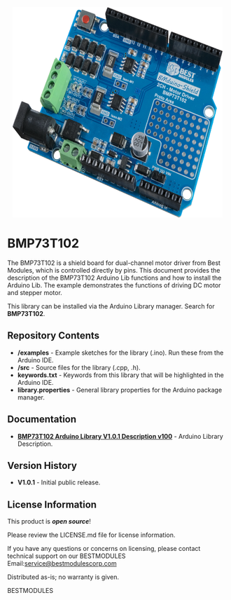 <div align=center>
<img src="https://github.com/BestModules-Libraries/img/blob/main/BMP73T102_V1.0.png" width="480" height="480"> 
</div> 

BMP73T102 
===========================================================

The BMP73T102 is a shield board for dual-channel motor driver from Best Modules, which is controlled directly by pins. This document provides the description of the BMP73T102 Arduino Lib functions and how to install the Arduino Lib. The example demonstrates the functions of driving DC motor and stepper motor.


This library can be installed via the Arduino Library manager. Search for **BMP73T102**. 

Repository Contents
-------------------

* **/examples** - Example sketches for the library (.ino). Run these from the Arduino IDE. 
* **/src** - Source files for the library (.cpp, .h).
* **keywords.txt** - Keywords from this library that will be highlighted in the Arduino IDE. 
* **library.properties** - General library properties for the Arduino package manager. 

Documentation 
-------------------

* **[BMP73T102 Arduino Library V1.0.1 Description v100]( https://www.bestmodulescorp.com/bmp73t102.html#tab-product2 )** - Arduino Library Description.

Version History  
-------------------

* **V1.0.1** - Initial public release.

License Information
-------------------

This product is _**open source**_! 

Please review the LICENSE.md file for license information. 

If you have any questions or concerns on licensing, please contact technical support on our BESTMODULES Email:service@bestmodulescorp.com

Distributed as-is; no warranty is given.

BESTMODULES
